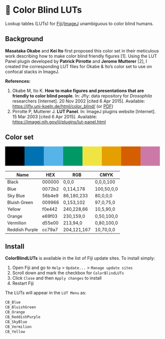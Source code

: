 # :rainbow: Color Blind LUTs

Lookup tables (LUTs) for [Fiji](https://fiji.sc/)/[ImageJ](https://imagej.github.io/) unambiguous to color blind humans.

## Background

**Masataka Okabe** and **Kei Ito** first proposed this color set in their meticulous work describing how to make color blind friendly figures [1].
Using the LUT Panel plugin developed by **Patrick Pirrotte** and **Jerome Mutterer** [2], I created the corresponding LUT files for Okabe & Ito’s color set to use on confocal stacks in ImageJ.

**References:**

1. Okabe M, Ito K. **How to make figures and presentations that are friendly to color blind people**. In: Jfly: data repository for *Drosophila* researchers [Internet]. 20 Nov 2002 [cited 6 Apr 2015]. Available: https://jfly.uni-koeln.de/html/color_blind/ (or [PDF](https://jfly.uni-koeln.de/html/manuals/pdf/color_blind.pdf))
2. Pirrotte P, Mutterer J. **LUT Panel**. In: ImageJ plugins website [Internet]. 15 Mar 2003 [cited 6 Apr 2015]. Available: https://imagej.nih.gov/ij/plugins/lut-panel.html

## Color set

![](ColorBlindLUTs.png)

| Name           | HEX    | RGB         | CMYK       |
| -------------- | ------ | ----------- | ---------- |
| Black          | 000000 | 0,0,0       | 0,0,0,100  |
| Blue           | 0072b2 | 0,114,178   | 100,50,0,0 |
| Sky Blue       | 56b4e9 | 86,180,233  | 80,0,0,0   |
| Bluish Green   | 009966 | 0,153,102   | 97,0,75,0  |
| Yellow         | f0e442 | 240,228,66  | 10,5,90,0  |
| Orange         | e69f03 | 230,159,0   | 0,50,100,0 |
| Vermilion      | d55e00 | 213,94,0    | 0,80,100,0 |
| Reddish Purple | cc79a7 | 204,121,167 | 10,70,0,0  |

## Install

**ColorBlindLUTs** is available in the list of Fiji update sites. To install simply:

1. Open Fiji and go to `Help` > `Update...` > `Manage update sites`
2. Scroll down and mark the checkbox for `ColorBlindLUTs`
3. Click `Close` and then `Apply changes` to install
4. Restart Fiji

The LUTs will appear in the `LUT Menu` as:

```
CB_Blue
CB_BluishGreen
CB_Orange
CB_ReddishPurple
CB_SkyBlue
CB_Vermilion
CB_Yellow
```

